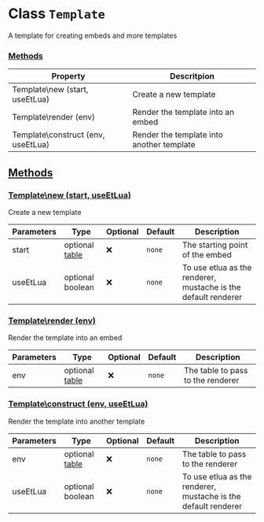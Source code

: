 
# Class `Template`
A template for creating embeds and more templates









### [Methods](#Methods)
| Property | Descritpion |
| -------- | ----------- |
| Template\new (start, useEtLua) | Create a new template |
| Template\render (env) | Render the template into an embed |
| Template\construct (env, useEtLua) | Render the template into another template |



## [Methods](#Methods)

### [Template\new (start, useEtLua)](#Template\new)
Create a new template



| Parameters | Type | Optional | Default | Description |
| --------------- | ---- | -------- | ------- | ----------- |
| start | optional <a class="type" href="https://www.lua.org/manual/5.1/manual.html#5.5">table</a> | ❌ | `none` |  The starting point of the embed |
| useEtLua | optional <span class="type">boolean</span> | ❌ | `none` |  To use etlua as the renderer, mustache is the default renderer |











### [Template\render (env)](#Template\render)
Render the template into an embed



| Parameters | Type | Optional | Default | Description |
| --------------- | ---- | -------- | ------- | ----------- |
| env | optional <a class="type" href="https://www.lua.org/manual/5.1/manual.html#5.5">table</a> | ❌ | `none` |  The table to pass to the renderer |











### [Template\construct (env, useEtLua)](#Template\construct)
Render the template into another template



| Parameters | Type | Optional | Default | Description |
| --------------- | ---- | -------- | ------- | ----------- |
| env | optional <a class="type" href="https://www.lua.org/manual/5.1/manual.html#5.5">table</a> | ❌ | `none` |  The table to pass to the renderer |
| useEtLua | optional <span class="type">boolean</span> | ❌ | `none` |  To use etlua as the renderer, mustache is the default renderer |












